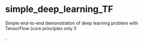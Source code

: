 # simple_deep_learning_TF
Simple end-to-end demonstration of deep learning problem with TensorFlow (core principles only !)

.
